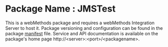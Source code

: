# Package Name : JMSTest
This is a webMethods package and requires a webMethods Integration Server to host it. Package versioning and configuration can be found in the package [manifest](./JMSTest/manifest.v3) file. Service and API documentation is available on the package's home page http://&lt;server&gt;:&lt;port&gt;/&lt;packagename>.
